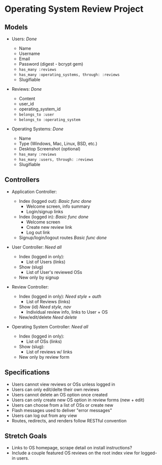 # Operating System Review Project

## Models

* Users: *Done*
  - Name
  - Username
  - Email
  - Password (digest - bcrypt gem)
  - `has_many :reviews`
  - `has_many :operating_systems, through: :reviews`
  - Slugifiable

* Reviews: *Done*
  - Content
  - user_id
  - operating_system_id
  - `belongs_to :user`
  - `belongs_to :operating_system`

* Operating Systems: *Done*
  - Name
  - Type (Windows, Mac, Linux, BSD, etc.)
  - Desktop Screenshot (optional)
  - `has_many :reviews`
  - `has_many :users, through: :reviews`
  - Slugifiable

## Controllers

* Application Controller:
  - Index (logged out): *Basic func done*
    + Welcome screen, info summary
    + Login/signup links
  - Index (logged in): *Basic func done*
    + Welcome screen
    + Create new review link
    + Log out link
  - Signup/login/logout routes *Basic func done*

* User Controller: *Need all*
  - Index (logged in only):
    + List of Users (links)
  - Show (slug)
    + List of User's reviewed OSs
  - New only by signup

* Review Controller:
  - Index (logged in only): *Need style + auth*
    + List of Reviews (links)
  - Show (id) *Need style, nav*
    + Individual review info, links to User + OS
  - New/edit/delete *Need delete*

* Operating System Controller: *Need all*
  - Index (logged in only):
    + List of OSs (links)
  - Show (slug):
    + List of reviews w/ links
  - New only by review form

## Specifications

  - Users cannot view reviews or OSs unless logged in
  - Users can only edit/delte their own reviews
  - Users cannot delete an OS option once created
  - Users can only create new OS option in review forms (new + edit)
  - Users can choose from a list of OSs or create new
  - Flash messages used to deliver "error messages"
  - Users can log out from any view
  - Routes, redirects, and renders follow RESTful convention

## Stretch Goals

* Links to OS homepage, scrape detail on install instructions?
* Include a couple featured OS reviews on the root index view for logged-in users.
